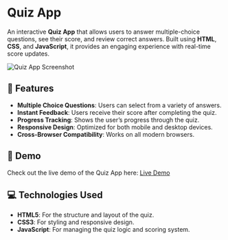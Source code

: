 # Quiz App

An interactive **Quiz App** that allows users to answer multiple-choice questions, see their score, and review correct answers. Built using **HTML**, **CSS**, and **JavaScript**, it provides an engaging experience with real-time score updates.

![Quiz App Screenshot](link-to-your-screenshot)

## 🌟 Features

- **Multiple Choice Questions**: Users can select from a variety of answers.
- **Instant Feedback**: Users receive their score after completing the quiz.
- **Progress Tracking**: Shows the user’s progress through the quiz.
- **Responsive Design**: Optimized for both mobile and desktop devices.
- **Cross-Browser Compatibility**: Works on all modern browsers.

## 🚀 Demo

Check out the live demo of the Quiz App here:
[Live Demo](https://kaleemsipraa.github.io/Quiz-app/)

## 💻 Technologies Used

- **HTML5**: For the structure and layout of the quiz.
- **CSS3**: For styling and responsive design.
- **JavaScript**: For managing the quiz logic and scoring system.
